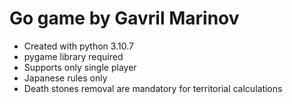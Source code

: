 # Go game by Gavril Marinov
- Created with python 3.10.7  
- pygame library required  
- Supports only single player  
- Japanese rules only  
- Death stones removal are mandatory for territorial calculations
